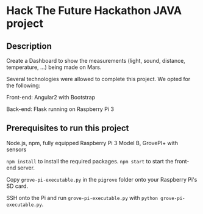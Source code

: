# Hack The Future Hackathon JAVA project


## Description
Create a Dashboard to show the measurements (light, sound, distance, temperature, ...) being made on Mars.

Several technologies were allowed to complete this project. We opted for the following:


Front-end: Angular2 with Bootstrap

Back-end: Flask running on Raspberry Pi 3

## Prerequisites to run this project

Node.js, npm, fully equipped Raspberry Pi 3 Model B, GrovePI+ with sensors

`npm install` to install the required packages.
`npm start` to start the front-end server.

Copy `grove-pi-executable.py` in the `pigrove` folder onto your Raspberry Pi's SD card. 

SSH onto the Pi and run `grove-pi-executable.py` with `python grove-pi-executable.py`.


